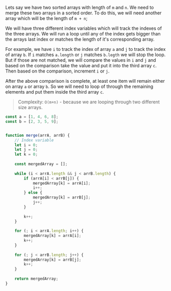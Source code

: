 Lets say we have two sorted arrays with length of `m` and `n`. We need to merge these two arrays in a sorted order. To do this, we will need another array which will be the length of `m + n`;

We will have three different index variables which will track the indexes of the three arrays. We will run a loop until any of the index gets bigger than the arrays last index or matches the length of it's corresponding array.

For example, we have `i` to track the index of array `a` and `j` to track the index of array `b`. If `i` matches `a.length` or `j` matches `b.legth` we will stop the loop. But if those are not matched, we will compare the values in `i` and `j` and based on the comparison take the value and put it into the third array `c`. Then based on the comparison, increment `i` or `j`.

After the above comparison is complete, at least one item will  remain either on array `a` or array `b`. So we will need to loop of through the remaining elements and put them inside the third array `c`.

> Complexity: `O(m+n)` - because we are looping through two different size arrays.

```javascript
const a = [1, 4, 6, 8];
const b = [2, 3, 5, 9];


function merge(arrA, arrB) {
	// Index variable
	let i = 0;
	let j = 0;
	let k = 0;
	
	const mergedArray = [];
	
	while (i < arrA.length && j < arrB.length) {
		if (arrA[i] < arrB[j]) {
			mergedArray[k] = arrA[i];
			i++;
		} else {
			mergedArray[k] = arrB[j];
			j++;
		}
		
		k++;
	}
	
	for (; i < arrA.length; i++) {
		mergedArray[k] = arrA[i];
		k++;
	}
	
	for (; j < arrB.length; j++) {
		mergedArray[k] = arrB[j];
		k++;
	}
	
	return mergedArray;
}
```